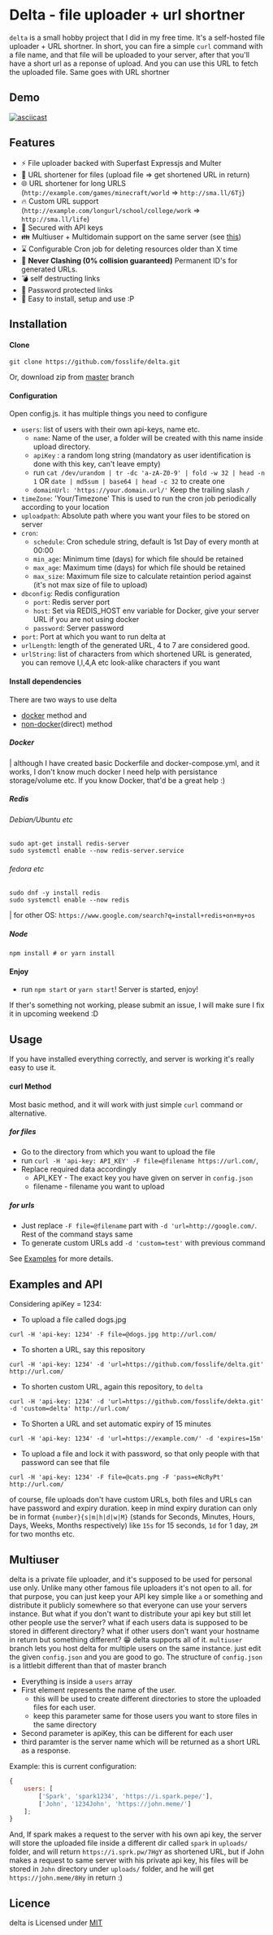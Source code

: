 # Delta - file uploader + url shortner

`delta` is a small hobby project that I did in my free time. It's a self-hosted file uploader + URL shortner. In short, you can fire a simple `curl` command with a file name, and that file will be uploaded to your server, after that you'll have a short url as a reponse of upload. And you can use this URL to fetch the uploaded file. Same goes with URL shortner

## Demo

[![asciicast](https://asciinema.org/a/0e4sjjrPoEMq9uu8FIYSdNwsD.svg)](https://asciinema.org/a/0e4sjjrPoEMq9uu8FIYSdNwsD)

## Features

-   :zap: File uploader backed with Superfast Expressjs and Multer
-   :file_folder: URL shortener for files (upload file ⇒ get shortened URL in return)
-   :globe_with_meridians: URL shortener for long URLS (`http://example.com/games/minecraft/world` ⇒ `http://sma.ll/6Tj`)
-   :fire: Custom URL support (`http://example.com/longurl/school/college/work` ⇒ `http://sma.ll/life`)
-   :tada: Secured with API keys
-   :family: Multiuser + Multidomain support on the same server (see [this](#multiuser))
-   :hourglass: Configurable Cron job for deleting resources older than X time
-   :1234: <b>Never Clashing (0% collision guaranteed)</b> Permanent ID's for generated URLs.
-   :bomb: self destructing links
-   :closed_lock_with_key: Password protected links
-   :ghost: Easy to install, setup and use :P

## Installation

#### Clone

```
git clone https://github.com/fosslife/delta.git
```

Or, download zip from [master](https://github.com/fosslife/delta/archive/master.zip) branch

#### Configuration

Open config.js. it has multiple things you need to configure

-   `users`: list of users with their own api-keys, name etc.
    -   `name`: Name of the user, a folder will be created with this name inside upload directory.
    -   `apiKey` : a random long string (mandatory as user identification is done with this key, can't leave empty)
    -   run `cat /dev/urandom | tr -dc 'a-zA-Z0-9' | fold -w 32 | head -n 1` OR `date | md5sum | base64 | head -c 32` to create one
    -   `domainUrl: 'https://your.domain.url/'` Keep the trailing slash `/`
-   `timeZone`: 'Your/Timezone' This is used to run the cron job periodically according to your location
-   `uploadpath`: Absolute path where you want your files to be stored on server
-   `cron`:
    -   `schedule`: Cron schedule string, default is 1st Day of every month at 00:00
    -   `min_age`: Minimum time (days) for which file should be retained
    -   `max_age`: Maximum time (days) for which file should be retained
    -   `max_size`: Maximum file size to calculate retaintion period against (it's not max size of file to upload)
-   `dbconfig`: Redis configuration
    -   `port`: Redis server port
    -   `host`: Set via REDIS_HOST env variable for Docker, give your server URL if you are not using docker
    -   `password`: Server password
-   `port`: Port at which you want to run delta at
-   `urlLength`: length of the generated URL, 4 to 7 are considered good.
-   `urlString`: list of characters from which shortened URL is generated, you can remove I,l,4,A etc look-alike characters if you want

#### Install dependencies

There are two ways to use delta

-   [docker](#docker) method and
-   [non-docker](#redis)(direct) method

##### Docker

| although I have created basic Dockerfile and docker-compose.yml, and it works, I don't know much docker I need help with persistance storage/volume etc. If you know Docker, that'd be a great help :)

##### Redis

###### Debian/Ubuntu etc

```
sudo apt-get install redis-server
sudo systemctl enable --now redis-server.service
```

###### fedora etc

```
sudo dnf -y install redis
sudo systemctl enable --now redis
```

| for other OS: `https://www.google.com/search?q=install+redis+on+my+os`

##### Node

```
npm install # or yarn install
```

#### Enjoy

-   run `npm start` or `yarn start`! Server is started, enjoy!

If ther's something not working, please submit an issue, I will make sure I fix it in upcoming weekend :D

## Usage

If you have installed everything correctly, and server is working it's really easy to use it.

#### curl Method

Most basic method, and it will work with just simple `curl` command or alternative.

##### for files

-   Go to the directory from which you want to upload the file
-   run `curl -H 'api-key: API_KEY' -F file=@filename https://url.com/`,
-   Replace required data accordingly
    -   API_KEY - The exact key you have given on server in `config.json`
    -   filename - filename you want to upload

##### for urls

-   Just replace `-F file=@filename` part with `-d 'url=http://google.com/`. Rest of the command stays same
-   To generate custom URLs add `-d 'custom=test'` with previous command

See [Examples](#examples) for more details.

## Examples and API

Considering apiKey = 1234:

-   To upload a file called dogs.jpg

```
curl -H 'api-key: 1234' -F file=@dogs.jpg http://url.com/
```

-   To shorten a URL, say this repository

```
curl -H 'api-key: 1234' -d 'url=https://github.com/fosslife/delta.git' http://url.com/
```

-   To shorten custom URL, again this repository, to `delta`

```
curl -H 'api-key: 1234' -d 'url=https://github.com/fosslife/dekta.git' -d 'custom=delta' http://url.com/
```

-   To Shorten a URL and set automatic expiry of 15 minutes

```
curl -H 'api-key: 1234' -d 'url=https://example.com/' -d 'expires=15m'
```

-   To upload a file and lock it with password, so that only people with that password can see that file

```
curl -H 'api-key: 1234' -F file=@cats.png -F 'pass=eNcRyPt' http://url.com/
```

of course, file uploads don't have custom URLs, both files and URLs can have password and expiry duration. keep in mind expiry duration can only be in format `{number}{s|m|h|d|w|M}` (stands for Seconds, Minutes, Hours, Days, Weeks, Months respectively) like `15s` for 15 seconds, `1d` for 1 day, `2M` for two months etc.

## Multiuser

delta is a private file uploader, and it's supposed to be used for personal use only. Unlike many other famous file uploaders it's not open to all. for that purpose, you can just keep your API key simple like `a` or something and distribute it publicly somewhere so that everyone can use your servers instance.
But what if you don't want to distribute your api key but still let other people use the server? what if each users data is supposed to be stored in different directory? what if other users don't want your hostname in return but something different?
:grin: delta supports all of it. `multiuser` branch lets you host delta for multiple users on the same instance. just edit the given `config.json` and you are good to go. The structure of `config.json` is a littlebit different than that of master branch

-   Everything is inside a `users` array
-   First element represents the name of the user.
    -   this will be used to create different directories to store the uploaded files for each user.
    -   keep this parameter same for those users you want to store files in the same directory
-   Second parameter is apiKey, this can be different for each user
-   third paramter is the server name which will be returned as a short URL as a response.

Example:
this is current configuration:

```js
{
    users: [
        ['Spark', 'spark1234', 'https://i.spark.pepe/'],
        ['John', '1234John', 'https://john.meme/']
    ];
}
```

And, If spark makes a request to the server with his own api key, the server will store the uploaded file inside a different dir called `spark` in `uploads/` folder, and will return `https://i.sprk.pw/7HgY` as shortened URL, but if John makes a request to same server with his private api key, his files will be stored in `John` directory under `uploads/` folder, and he will get `https://john.meme/8Hy` in return :)

## Licence

delta is Licensed under [MIT](https://github.com/fosslife/sprk/blob/master/LICENSE)
